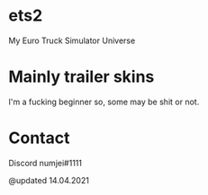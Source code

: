 # ets2
My Euro Truck Simulator Universe

# Mainly trailer skins
I'm a fucking beginner so, some may be shit or not.

# Contact
Discord numjei#1111

@updated 14.04.2021
